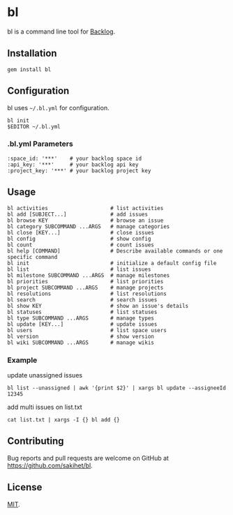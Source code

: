 # bl

bl is a command line tool for [Backlog](http://www.backlog.jp/).

## Installation

    gem install bl

## Configuration

bl uses `~/.bl.yml` for configuration.

    bl init
    $EDITOR ~/.bl.yml

### .bl.yml Parameters

    :space_id: '***'    # your backlog space id
    :api_key: '***'     # your backlog api key
    :project_key: '***' # your backlog project key

## Usage

    bl activities                    # list activities
    bl add [SUBJECT...]              # add issues
    bl browse KEY                    # browse an issue
    bl category SUBCOMMAND ...ARGS   # manage categories
    bl close [KEY...]                # close issues
    bl config                        # show config
    bl count                         # count issues
    bl help [COMMAND]                # Describe available commands or one specific command
    bl init                          # initialize a default config file
    bl list                          # list issues
    bl milestone SUBCOMMAND ...ARGS  # manage milestones
    bl priorities                    # list priorities
    bl project SUBCOMMAND ...ARGS    # manage projects
    bl resolutions                   # list resolutions
    bl search                        # search issues
    bl show KEY                      # show an issue's details
    bl statuses                      # list statuses
    bl type SUBCOMMAND ...ARGS       # manage types
    bl update [KEY...]               # update issues
    bl users                         # list space users
    bl version                       # show version
    bl wiki SUBCOMMAND ...ARGS       # manage wikis


### Example

update unassigned issues

    bl list --unassigned | awk '{print $2}' | xargs bl update --assigneeId 12345

add multi issues on list.txt

    cat list.txt | xargs -I {} bl add {}


## Contributing

Bug reports and pull requests are welcome on GitHub at https://github.com/sakihet/bl.

## License

[MIT](http://opensource.org/licenses/MIT).
